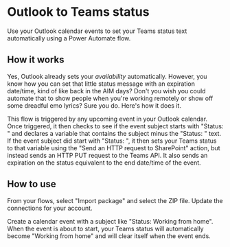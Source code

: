# Outlook to Teams status
Use your Outlook calendar events to set your Teams status text automatically using a Power Automate flow.

## How it works
Yes, Outlook already sets your *availability* automatically. However, you know how you can set that little status message with an expiration date/time, kind of like back in the AIM days? Don't you wish you could automate that to show people when you're working remotely or show off some dreadful emo lyrics? Sure you do. Here's how it does it.

This flow is triggered by any upcoming event in your Outlook calendar. Once triggered, it then checks to see if the event subject starts with "Status: " and declares a variable that contains the subject minus the "Status: " text. If the event subject did start with "Status: ", it then sets your Teams status to that variable using the "Send an HTTP request to SharePoint" action, but instead sends an HTTP PUT request to the Teams API. It also sends an expiration on the status equivalent to the end date/time of the event.

## How to use
From your flows, select "Import package" and select the ZIP file. Update the connections for your account.

Create a calendar event with a subject like "Status: Working from home". When the event is about to start, your Teams status will automatically become "Working from home" and will clear itself when the event ends.